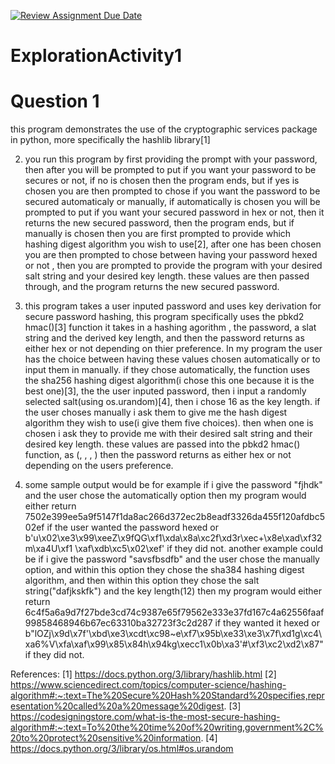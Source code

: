 [![Review Assignment Due Date](https://classroom.github.com/assets/deadline-readme-button-24ddc0f5d75046c5622901739e7c5dd533143b0c8e959d652212380cedb1ea36.svg)](https://classroom.github.com/a/oB7VDeFN)
# ExplorationActivity1

# Question 1

 this program demonstrates the use of the cryptographic services package in python, more specifically the hashlib library[1]

2. you run this program by first providing the prompt with your password, then after you will be prompted to put if you want your password to be secures or not,
   if no is chosen then the program ends, but if yes is chosen you are then prompted to chose if you want the password to be secured automaticaly or manually,
   if automatically is chosen you will be prompted to put if you want your secured password in hex or not, then it returns the new secured password, then the program ends,
   but if manually is chosen then you are first prompted to provide which hashing digest algorithm you wish to use[2], after one has been chosen you are then
   prompted to chose between having your password hexed or not , then you are prompted to provide the program with your desired salt string and 
   your desired key length. these values are then passed through, and the program returns the new secured password.
	
3. this program takes a user inputed password and uses key derivation for secure password hashing, this program specifically uses the pbkd2 hmac()[3] function
   it takes in a hashing agorithm , the password, a slat string and the derived key length, and then the password returns as either hex or not depending on thier preference. 
   In my program the user has the choice between having these values chosen automatically or to input them in manually. if they chose automatically, the function uses the sha256 
   hashing digest algorithm(i chose this one because it is the best one)[3], the the user inputed password, then i input a randomly selected salt(using os.urandom)[4], then i chose 16 as the key length. 
   if the user choses manually i ask them to give me the hash digest algorithm they wish to use(i give them five choices). then when one is chosen i ask they to provide me with their desired salt 
   string and their desired key length. these values are passed into the pbkd2 hmac() function, as (<thier desired hash digest algorithm>, <thier password>, <chosen salt>, <chosen key length>)
   then the password returns as either hex or not depending on the users preference. 
   
4. some sample output would be for example if i give the password "fjhdk" and the user chose the automatically option then my program would either return 
   7502e399ee5a9f5147f1da8ac266d372ec2b8eadf3326da455f120afdbc502ef if the user wanted the password hexed
   or b'u\x02\xe3\x99\xeeZ\x9fQG\xf1\xda\x8a\xc2f\xd3r\xec+\x8e\xad\xf32m\xa4U\xf1 \xaf\xdb\xc5\x02\xef' if they did not.
   another example could be if i give the password "savsfbsdfb" and the user chose the manually option, and within this option they chose
   the sha384 hashing digest algorithm, and then within this option they chose the salt string("dafjkskfk") and the key length(12)
   then my program would either return  6c4f5a6a9d7f27bde3cd74c9387e65f79562e333e37fd167c4a62556faaf99858468946b67ec63310ba32723f3c2d287 
   if they wanted it hexed or  b"lOZj\x9d\x7f'\xbd\xe3\xcdt\xc98~e\xf7\x95b\xe33\xe3\x7f\xd1g\xc4\xa6%V\xfa\xaf\x99\x85\x84h\x94kg\xecc1\x0b\xa3'#\xf3\xc2\xd2\x87"
   if they did not.
	

References:
[1] https://docs.python.org/3/library/hashlib.html
[2] https://www.sciencedirect.com/topics/computer-science/hashing-algorithm#:~:text=The%20Secure%20Hash%20Standard%20specifies,representation%20called%20a%20message%20digest.
[3] https://codesigningstore.com/what-is-the-most-secure-hashing-algorithm#:~:text=To%20the%20time%20of%20writing,government%2C%20to%20protect%20sensitive%20information.
[4] https://docs.python.org/3/library/os.html#os.urandom